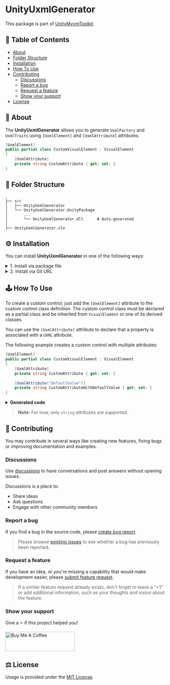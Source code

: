 # UnityUxmlGenerator

This package is part of [UnityMvvmToolkit](https://github.com/LibraStack/UnityMvvmToolkit).

## :open_book: Table of Contents

- [About](#pencil-about)
- [Folder Structure](#cactus-folder-structure)
- [Installation](#gear-installation)
- [How To Use](#joystick-how-to-use)
- [Contributing](#bookmark_tabs-contributing)
  - [Discussions](#discussions)
  - [Report a bug](#report-a-bug)
  - [Request a feature](#request-a-feature)
  - [Show your support](#show-your-support)
- [License](#balance_scale-license)

## :pencil: About

The **UnityUxmlGenerator** allows you to generate `UxmlFactory` and `UxmlTraits` using `[UxmlElement]` and `[UxmlAttribute]` attributes.

```csharp
[UxmlElement]
public partial class CustomVisualElement : VisualElement
{
    [UxmlAttribute]
    private string CustomAttribute { get; set; }
}
```

## :cactus: Folder Structure

    .
    ├── src
    │   ├── UnityUxmlGenerator
    │   └── UnityUxmlGenerator.UnityPackage
    │       ...
    │       └── UnityUxmlGenerator.dll      # Auto-generated
    │
    ├── UnityUxmlGenerator.sln

## :gear: Installation

You can install **UnityUxmlGenerator** in one of the following ways:

<details><summary>1. Install via package file</summary>
<br />
  
  - Download `unityuxmlgenerator.tgz` from [releases](https://github.com/LibraStack/UnityUxmlGenerator/releases)
  - Open `Window/Package Manager`
  - Select `Add package from tarball...`
  
</details>

<details><summary>2. Install via Git URL</summary>
<br />
  
  You can add `https://github.com/LibraStack/UnityUxmlGenerator.git?path=src/UnityUxmlGenerator.UnityPackage/Assets/Plugins/UnityUxmlGenerator` to the Package Manager.

  If you want to set a target version, UnityUxmlGenerator uses the `v*.*.*` release tag, so you can specify a version like `#v0.0.1`. For example `https://github.com/LibraStack/UnityUxmlGenerator.git?path=src/UnityUxmlGenerator.UnityPackage/Assets/Plugins/UnityUxmlGenerator#v0.0.1-preview1`.
  
</details>

## :joystick: How To Use

To create a custom control, just add the `[UxmlElement]` attribute to the custom control class definition. The custom control class must be declared as a partial class and be inherited from `VisualElement` or one of its derived classes.

You can use the `[UxmlAttribute]` attribute to declare that a property is associated with a `UXML` attribute.

The following example creates a custom control with multiple attributes:

```csharp
[UxmlElement]
public partial class CustomVisualElement : VisualElement
{
    [UxmlAttribute]
    private string CustomAttribute { get; set; }
    
    [UxmlAttribute("DefaultValue")]
    private string CustomAttributeWithDefaultValue { get; set; }
}
```

<details><summary><b>Generated code</b></summary>
<br />

`CustomVisualElement.UxmlFactory.g.cs`
  
```csharp
partial class CustomVisualElement
{
    [global::System.CodeDom.Compiler.GeneratedCodeAttribute("UnityUxmlGenerator", "1.0.0.0")]
    public new class UxmlFactory : global::UnityEngine.UIElements.UxmlFactory<CustomVisualElement, UxmlTraits> 
    {
    }
}
```

`CustomVisualElement.UxmlTraits.g.cs`
  
```csharp
partial class CustomVisualElement
{
    [global::System.CodeDom.Compiler.GeneratedCodeAttribute("UnityUxmlGenerator", "1.0.0.0")]
    public new class UxmlTraits : global::UnityEngine.UIElements.VisualElement.UxmlTraits
    {
        [global::System.CodeDom.Compiler.GeneratedCodeAttribute("UnityUxmlGenerator", "1.0.0.0")]
        private readonly global::UnityEngine.UIElements.UxmlStringAttributeDescription _customAttribute = new() 
            { name = "custom-attribute", defaultValue = "" };

        [global::System.CodeDom.Compiler.GeneratedCodeAttribute("UnityUxmlGenerator", "1.0.0.0")]
        private readonly global::UnityEngine.UIElements.UxmlStringAttributeDescription _customAttributeWithDefaultValue = new() 
            { name = "custom-attribute-with-default-value", defaultValue = "DefaultValue" };

        [global::System.CodeDom.Compiler.GeneratedCodeAttribute("UnityUxmlGenerator", "1.0.0.0")]
        [global::System.Diagnostics.CodeAnalysis.ExcludeFromCodeCoverage]
        public override void Init(global::UnityEngine.UIElements.VisualElement visualElement, 
            global::UnityEngine.UIElements.IUxmlAttributes bag, 
            global::UnityEngine.UIElements.CreationContext context)
        {
            base.Init(visualElement, bag, context);

            var control = (CustomVisualElement) visualElement;
            control.CustomAttribute = _customAttribute.GetValueFromBag(bag, context);
            control.CustomAttributeWithDefaultValue = _customAttributeWithDefaultValue.GetValueFromBag(bag, context);
        }
    }
}
```
  
</details>

> **Note:** For now, only `string` attributes are supported.

## :bookmark_tabs: Contributing

You may contribute in several ways like creating new features, fixing bugs or improving documentation and examples.

### Discussions

Use [discussions](https://github.com/LibraStack/UnityUxmlGenerator/discussions) to have conversations and post answers without opening issues.

Discussions is a place to:
* Share ideas
* Ask questions
* Engage with other community members

### Report a bug

If you find a bug in the source code, please [create bug report](https://github.com/LibraStack/UnityUxmlGenerator/issues/new?assignees=ChebanovDD&labels=bug&template=bug_report.md&title=).

> Please browse [existing issues](https://github.com/LibraStack/UnityUxmlGenerator/issues) to see whether a bug has previously been reported.

### Request a feature

If you have an idea, or you're missing a capability that would make development easier, please [submit feature request](https://github.com/LibraStack/UnityUxmlGenerator/issues/new?assignees=ChebanovDD&labels=enhancement&template=feature_request.md&title=).

> If a similar feature request already exists, don't forget to leave a "+1" or add additional information, such as your thoughts and vision about the feature.

### Show your support

Give a :star: if this project helped you!

<a href="https://www.buymeacoffee.com/chebanovdd" target="_blank"><img src="https://cdn.buymeacoffee.com/buttons/v2/default-orange.png" alt="Buy Me A Coffee" style="height: 60px !important;width: 217px !important;" ></a>

## :balance_scale: License

Usage is provided under the [MIT License](LICENSE).
